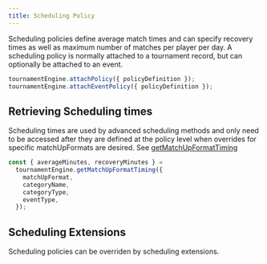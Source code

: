 ```yaml
---
title: Scheduling Policy
---
```


Scheduling policies define average match times and can specify recovery times as well as maximum number of matches per player per day. A scheduling policy is normally attached to a tournament record, but can optionally be attached to an event.

```js
tournamentEngine.attachPolicy({ policyDefinition });
tournamentEngine.attachEventPolicy({ policyDefinition });
```

## Retrieving Scheduling times

Scheduling times are used by advanced scheduling methods and only need to be accessed after they are defined at the policy level when overrides for specific matchUpFormats are desired. See [getMatchUpFormatTiming](/docs/apis/tournament-engine-api#getscheduletiming)

```js
const { averageMinutes, recoveryMinutes } =
  tournamentEngine.getMatchUpFormatTiming({
    matchUpFormat,
    categoryName,
    categoryType,
    eventType,
  });
```

## Scheduling Extensions

Scheduling policies can be overriden by scheduling extensions.
